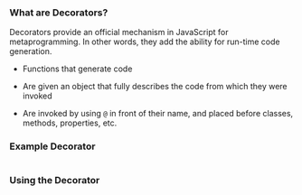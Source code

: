 ### What are Decorators? ###

Decorators provide an official mechanism in JavaScript for
metaprogramming.  In other words, they add the ability for run-time
code generation.

  * Functions that generate code

  * Are given an object that fully describes the code from which they
    were invoked

  * Are invoked by using `@` in front of their name, and placed before
    classes, methods, properties, etc.

### Example Decorator ###

~~~ {.javascript insert="../../../../../src/babel/esNEXT/decorators.js" token="deco"}
~~~

### Using the Decorator ###

~~~ {.javascript insert="../../../../../src/babel/esNEXT/decorators.js" token="class"}
~~~
